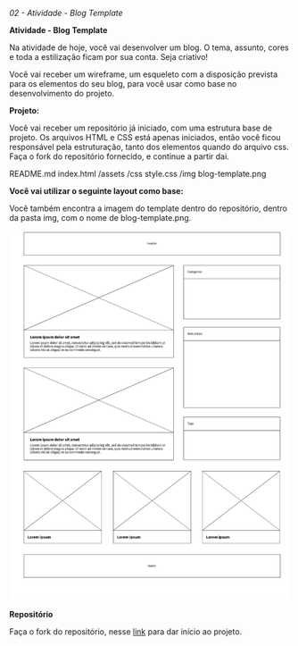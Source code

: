 <em>02 - Atividade - Blog Template</em>

<strong>Atividade - Blog Template</strong>

Na atividade de hoje, você vai desenvolver um blog. O tema, assunto, cores e toda a estilização ficam por sua conta. Seja criativo!

Você vai receber um wireframe, um esqueleto com a disposição prevista para os elementos do seu blog, para você usar como base no desenvolvimento do projeto.

<strong>Projeto:</strong>

Você vai receber um repositório já iniciado, com uma estrutura base de projeto. Os arquivos HTML e CSS está apenas iniciados, então você ficou responsável pela estruturação, tanto dos elementos quando do arquivo css. Faça o fork do repositório fornecido, e continue a partir dai.

README.md
index.html
/assets
/css
style.css
/img
blog-template.png

<strong>Você vai utilizar o seguinte layout como base:</strong>

Você também encontra a imagem do template dentro do repositório, dentro da pasta img, com o nome de blog-template.png.

![Ver em tela cheia](blog1.png)

<strong>Repositório</strong>

Faça o fork do repositório, nesse [link](https://gitlab.com/kenzie-academy-brasil/se/fe/sprint-3-css-week/activity-blog-template) para dar início ao projeto.